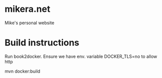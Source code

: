 mikera.net
==========

Mike's personal website


# Build instructions

Run book2docker. Ensure we have env. variable  DOCKER_TLS=no to allow http

mvn docker:build
